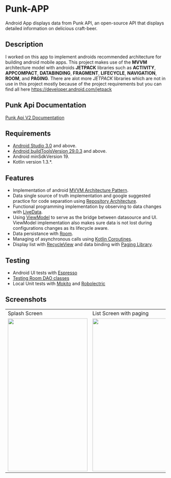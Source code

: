 # Punk-APP
Android App displays data from ​Punk API,​ an open-source API that displays detailed information on 
delicious craft-beer. 

## Description
I worked on this app to implement androids recommended architecture for building android mobile apps.
This project makes use of the **MVVM** architecture model with androids **JETPACK** libraries such as
**ACTIVITY**, **APPCOMPACT**, **DATABINDING**, **FRAGMENT**, **LIFECYCLE**, **NAVIGATION**, **ROOM**,
 and **PAGING**. There are alot more *JETPACK* libraries which are not in use in this project
 mostly because of the project requirements but you can find all here <https://developer.android.com/jetpack>
 
## Punk Api Documentation
[Punk Api V2 Documentation](https://punkapi.com/documentation/v2)
 
## Requirements
*   [Android Studio 3.0](https://developer.android.com/studio) and above.
*   [Android buildToolsVersion 29.0.3](https://developer.android.com/studio/releases/build-tools) and above.
*   Android minSdkVersion 19.
*   Kotlin version 1.3.*.

## Features
*   Implementation of android [MVVM Architecture Pattern](https://developer.android.com/jetpack/guide).
*   Data single source of truth implementation and google suggested practice for code separation using
 [Repository Architecture](https://codelabs.developers.google.com/codelabs/android-training-livedata-viewmodel/index.html#7).
*   Functional programming implementation by observing to data changes with [LiveData](https://codelabs.developers.google.com/codelabs/android-training-livedata-viewmodel/index.html#5).
*   Using [ViewModel](https://codelabs.developers.google.com/codelabs/android-training-livedata-viewmodel/index.html#8) to serve as the bridge between datasource and UI.
    ViewModel implementation also makes sure data is not lost during configurations changes as its lifecycle aware.
*   Data persistance with [Room](https://codelabs.developers.google.com/codelabs/android-training-livedata-viewmodel/index.html#6).
*   Managing of asynchronous calls using [Kotlin Coroutines](https://codelabs.developers.google.com/codelabs/kotlin-coroutines/#0).
*   Display list with [RecycleView](https://codelabs.developers.google.com/codelabs/android-training-create-recycler-view/index.html#0) and data binding with [Paging Library](https://codelabs.developers.google.com/codelabs/android-paging/#0).

## Testing
*   Android UI tests with [Espresso](https://developer.android.com/training/testing/espresso)
*   [Testing Room DAO classes](https://medium.com/exploring-android/android-architecture-components-testing-your-room-dao-classes-e06e1c9a1535)
*   Local Unit tests with [Mokito](https://developer.android.com/training/testing/unit-testing/local-unit-tests) and [Robolectric](http://robolectric.org)

## Screenshots
 <table>
  <tr>
    <td>Splash Screen</td>
     <td>List Screen with paging</td>
     <td>Details Screen</td>
  </tr>
  <tr>
    <td><img src="https://github.com/samdanTetteh/PunkApp/blob/master/Screenshots/Screenshot_1594032244.png" width=250 height=480></td>
    <td><img src="https://github.com/samdanTetteh/PunkApp/blob/master/Screenshots/Screenshot_1594032022.png" width=250 height=480></td>
    <td><img src="https://github.com/samdanTetteh/PunkApp/blob/master/Screenshots/Screenshot_1594032232.png" width=250 height=480></td>
  </tr>
 
 </table>















